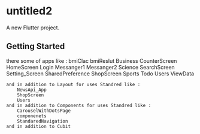 # untitled2

A new Flutter project.

## Getting Started

 there some of apps like :
    bmiClac
    bmiReslut
    Business
    CounterScreen
    HomeScreen
    Login
    Messanger1
    Messanger2
    Science
    SearchScreen
    Setting_Screen
    SharedPreference
    ShopScreen
    Sports
    Todo
    Users
    ViewData

    and in addition to Layout for uses Standred like :
        NewsApi_App
        ShopScreen
        Users
    and in addition to Components for uses Standred like :
        CarouselWithDotsPage
        componenets
        StandaredNavigation
    and in addition to Cubit  

